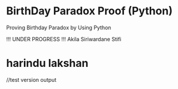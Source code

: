 # BirthDay Paradox Proof (Python)
 Proving Birthday Paradox by Using Python
 
 !!!
 UNDER PROGRESS
 !!!
Akila Siriwardane 
  Stifi
   # harindu lakshan
   
   //test version output
